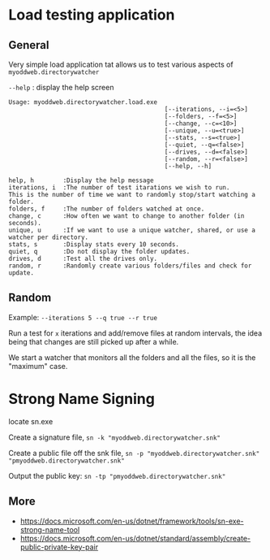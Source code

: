 # Load testing application

## General

Very simple load application tat allows us to test various aspects of `myoddweb.directorywatcher`

`--help` :  display the help screen

```
Usage: myoddweb.directorywatcher.load.exe
                                           [--iterations, --i=<5>]
                                           [--folders, --f=<5>]
                                           [--change, --c=<10>]
                                           [--unique, --u=<true>]
                                           [--stats, --s=<true>]
                                           [--quiet, --q=<false>]
                                           [--drives, --d=<false>]
                                           [--random, --r=<false>]
                                           [--help, --h]

help, h        :Display the help message
iterations, i  :The number of test itarations we wish to run.
This is the number of time we want to randomly stop/start watching a folder.
folders, f     :The number of folders watched at once.
change, c      :How often we want to change to another folder (in seconds).
unique, u      :If we want to use a unique watcher, shared, or use a watcher per directory.
stats, s       :Display stats every 10 seconds.
quiet, q       :Do not display the folder updates.
drives, d      :Test all the drives only.
random, r      :Randomly create various folders/files and check for update.
```

## Random 

Example: `--iterations 5 --q true --r true`

Run a test for `x` iterations and add/remove files at random intervals, the idea being that changes are still picked up after a while.

We start a watcher that monitors all the folders and all the files, so it is the "maximum" case.

# Strong Name Signing

locate sn.exe

Create a signature file, `sn -k "myoddweb.directorywatcher.snk"`

Create a public file off the snk file, `sn -p "myoddweb.directorywatcher.snk" "pmyoddweb.directorywatcher.snk"`

Output the public key: `sn -tp "pmyoddweb.directorywatcher.snk"`

## More 

- https://docs.microsoft.com/en-us/dotnet/framework/tools/sn-exe-strong-name-tool
- https://docs.microsoft.com/en-us/dotnet/standard/assembly/create-public-private-key-pair
